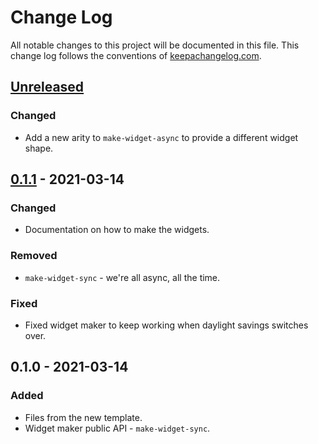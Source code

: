 # Change Log
All notable changes to this project will be documented in this file. This change log follows the conventions of [keepachangelog.com](http://keepachangelog.com/).

## [Unreleased]
### Changed
- Add a new arity to `make-widget-async` to provide a different widget shape.

## [0.1.1] - 2021-03-14
### Changed
- Documentation on how to make the widgets.

### Removed
- `make-widget-sync` - we're all async, all the time.

### Fixed
- Fixed widget maker to keep working when daylight savings switches over.

## 0.1.0 - 2021-03-14
### Added
- Files from the new template.
- Widget maker public API - `make-widget-sync`.

[Unreleased]: https://github.com/your-name/jepsen.tikv/compare/0.1.1...HEAD
[0.1.1]: https://github.com/your-name/jepsen.tikv/compare/0.1.0...0.1.1

